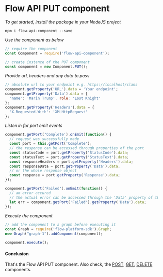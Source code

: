 # Flow API PUT component
*To get started, install the package in your NodeJS project*

```
npm i flow-api-component --save
```

*Use the component as below*

```javascript
// require the component
const Component = require('flow-api-component');

// create instance of the PUT component
const component = new Component.PUT();
```

*Provide url, headers and any data to pass*

```javascript
// absolute url to your endpoint e.g. https://localhost/clans
component.getProperty('URL').data = 'Your endpoint';
component.getProperty('Data').data = {
  'name': 'Marin Trump', role: 'Lost Knight'
};
component.getProperty('Headers').data = {
  'X-Requested-With': 'XMLHttpRequest'
};
```

*Listen in for port emit events*
```javascript
component.getPort('Complete').onEmit(function() {
  // request was successfully made
  const port = this.getPort('Complete');
  // the response can be accessed through properties of the port
  const statusCode = port.getProperty('StatusCode').data;
  const statusText = port.getProperty('StatusText').data;
  const responseHeaders = port.getProperty('Headers').data;
  const responseData = port.getProperty('Data').data;
  // or the whole response object
  const response = port.getProperty('Response').data;
});

component.getPort('Failed').onEmit(function() {
  // an error occured
  // the actual error can be accessed through the 'Data' property of the port
  let err = component.getPort('Failed').getProperty('Data').data;
});
```

*Execute the component*
```javascript
// add the component to a graph before executing it
const Graph = require('flow-platform-sdk').Graph;
new Graph("graph-1").addComponent(component);

component.execute();
```

#### Conclusion

That's the Flow API PUT component. Also check, the [POST](./post.md), [GET](./get.md), [DELETE](./delete.md)  components.